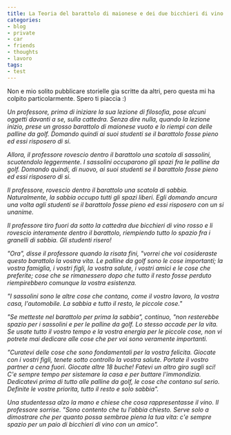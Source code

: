 ```yaml
---
title: La Teoria del barattolo di maionese e dei due bicchieri di vino
categories:
- blog
- private
- car
- friends
- thoughts
- lavoro
tags:
- test
---
```

Non e mio solito pubblicare storielle gia scritte da altri, pero questa mi ha
colpito particolarmente. Spero ti piaccia :)

_Un professore, prima di iniziare la sua lezione di filosofia, pose alcuni
oggetti davanti a se, sulla cattedra. Senza dire nulla, quando la lezione
inizio, prese un grosso barattolo di maionese vuoto e lo riempi con delle
palline da golf. Domando quindi ai suoi studenti se il barattolo fosse pieno
ed essi risposero di si._

_Allora, il professore rovescio dentro il barattolo una scatola di sassolini,
scuotendolo leggermente. I sassolini occuparono gli spazi fra le palline da
golf. Domando quindi, di nuovo, ai suoi studenti se il barattolo fosse pieno
ed essi risposero di si._

_Il professore, rovescio dentro il barattolo una scatola di sabbia.
Naturalmente, la sabbia occupo tutti gli spazi liberi. Egli domando ancura una
volta agli studenti se il barattolo fosse pieno ed essi risposero con un si
unanime._

_Il professore tiro fuori da sotto la cattedra due bicchieri di vino rosso e
li rovescio interamente dentro il barattolo, riempiendo tutto lo spazio fra i
granelli di sabbia. Gli studenti risero!_

_"Ora", disse il professore quando la risata fini, "vorrei che voi cosideraste
questo barattolo la vostra vita. Le palline da golf sono le cose importanti;
la vostra famiglia, i vostri figli, la vostra salute, i vostri amici e le cose
che preferite; cose che se rimanessero dopo che tutto il resto fosse perduto
riempirebbero comunque la vostra esistenza._

_"I sassolini sono le altre cose che contano, come il vostro lavoro, la vostra
casa, l'automobile. La sabbia e tutto il resto, le piccole cose."_

_"Se metteste nel barattolo per prima la sabbia", continuo, "non resterebbe
spazio per i sassolini e per le palline da golf. Lo stesso accade per la vita.
Se usate tutto il vostro tempo e la vostra energia per le piccole cose, non vi
potrete mai dedicare alle cose che per voi sono veramente importanti._

_"Curatevi delle cose che sono fondamentali per la vostra felicita. Giocate
con i vostri figli, tenete sotto controllo la vostra salute. Portate il vostro
partner a cena fuori. Giocate altre 18 buche! Fatevi un altro giro sugli sci!
C'e sempre tempo per sistemare la casa e per buttare l'immondizia. Dedicatevi
prima di tutto alle palline da golf, le cose che contano sul serio. Definite
le vostre priorita, tutto il resto e solo sabbia"._

_Una studentessa alzo la mano e chiese che cosa rappresentasse il vino. Il
professore sorrise. "Sono contento che tu l'abbia chiesto. Serve solo a
dimostrare che per quanto possa sembrae piena la tua vita: c'e sempre spazio
per un paio di bicchieri di vino con un amico"._

